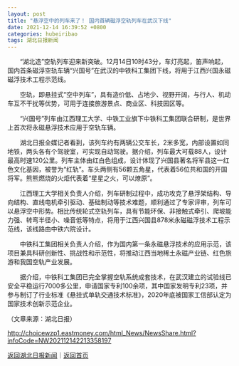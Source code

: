 ```yaml
---
layout: post
title: "悬浮空中的列车来了！ 国内首辆磁浮空轨列车在武汉下线"
date: 2021-12-14 16:39:52 +0800
categories: hubeiribao
tags: 湖北日报新闻
---
```

<p>　　“湖北造”空轨列车迎来新突破。12月14日10时43分，车灯亮起，笛声响起，国内首条磁浮空轨车辆“兴国号”在武汉的中铁科工集团下线，将用于江西兴国永磁磁浮技术工程示范线。</p>
 <p>　　空轨，即悬挂式“空中列车”，具有造价低、占地少、视野开阔，与行人、机动车互不干扰等优势，可用于连接旅游景点、商业区、科技园区等。</p>
 <p>　　“兴国号”列车由江西理工大学、中铁工业旗下中铁科工集团联合研制，是世界上首次将永磁悬浮技术应用于空轨车辆。</p><p>　　湖北日报全媒记者看到，该列车约有两辆公交车长，2米多宽，内部设置如同地铁，两头各有个驾驶室，可实现自动驾驶。据介绍，列车最大可载88人，设计最高时速120公里。列车主体由红白色组成，设计体现了兴国县著名将军县这一红色文化基因，被誉为“红轨”。车头两侧有56颗五角星，代表着56位共和国的开国将军。熊熊燃烧的火炬代表着“星星之火，可以燎原”。</p><p>　　江西理工大学相关负责人介绍，列车研制过程中，成功攻克了悬浮架结构、导向结构、直线电机牵引驱动、基础制动等技术难题，顺利通过了专家评审，列车可以悬浮空中形势。相比传统轮式空轨列车，具有节能环保、非接触式牵引、爬坡能力强、转弯半径小、噪音低等特点，将用于江西兴国县878米永磁磁浮技术工程示范线，该线路由中铁六院设计。</p>
 <p>　　中铁科工集团相关负责人介绍，作为国内第一条永磁悬浮技术的应用示范，该项目兼具科研创新性、挑战性和示范性，将推动江西当地稀土永磁产业链、红色旅游和我国空轨产业发展。</p>
 <p>　　据介绍，中铁科工集团已完全掌握空轨系统成套技术，在武汉建立的试验线已安全平稳运行7000多公里，申请国家专利100余项，其中国家发明专利23项，并参与制订了行业标准《悬挂式单轨交通技术标准》，2020年底被国家工信部认定为国家技术创新示范企业。</p><p class="em_media">（文章来源：湖北日报）</p>

<http://choicewzp1.eastmoney.com/html_News/NewsShare.html?infoCode=NW202112142213358197>

[返回湖北日报新闻](//finews.withounder.com/hubeiribao/)｜[返回首页](//finews.withounder.com/)
